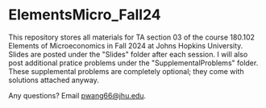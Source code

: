 # ElementsMicro_Fall24
This repository stores all materials for TA section 03 of the course 180.102 Elements of Microeconomics in Fall 2024 at Johns Hopkins University. Slides are posted under the "Slides" folder after each session. I will also post additional pratice problems under the "SupplementalProblems" folder. These supplemental problems are completely optional; they come with solutions attached anyway.

Any questions? Email [pwang66@jhu.edu](mailto:pwang66@jhu.edu).
